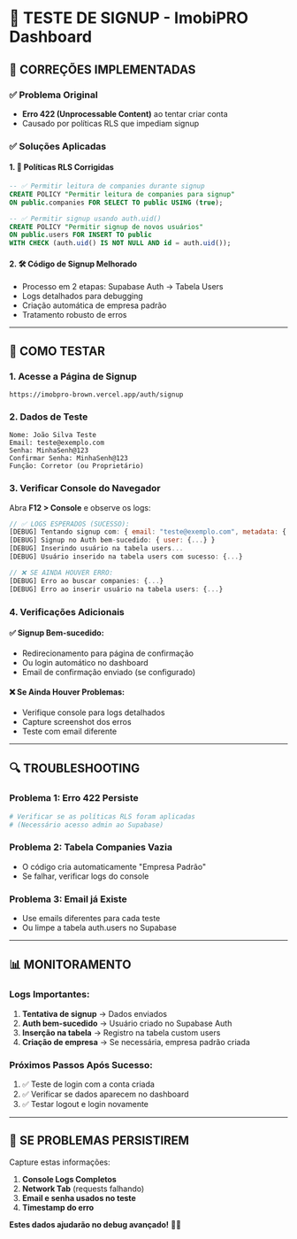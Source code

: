 # 🧪 TESTE DE SIGNUP - ImobiPRO Dashboard

## 🔧 **CORREÇÕES IMPLEMENTADAS**

### ✅ **Problema Original**
- **Erro 422 (Unprocessable Content)** ao tentar criar conta
- Causado por políticas RLS que impediam signup

### ✅ **Soluções Aplicadas**

#### **1. 🔐 Políticas RLS Corrigidas**
```sql
-- ✅ Permitir leitura de companies durante signup
CREATE POLICY "Permitir leitura de companies para signup"
ON public.companies FOR SELECT TO public USING (true);

-- ✅ Permitir signup usando auth.uid()
CREATE POLICY "Permitir signup de novos usuários"
ON public.users FOR INSERT TO public 
WITH CHECK (auth.uid() IS NOT NULL AND id = auth.uid());
```

#### **2. 🛠 Código de Signup Melhorado**
- Processo em 2 etapas: Supabase Auth → Tabela Users
- Logs detalhados para debugging
- Criação automática de empresa padrão
- Tratamento robusto de erros

---

## 🚀 **COMO TESTAR**

### **1. Acesse a Página de Signup**
```
https://imobpro-brown.vercel.app/auth/signup
```

### **2. Dados de Teste**
```
Nome: João Silva Teste
Email: teste@exemplo.com
Senha: MinhaSenh@123
Confirmar Senha: MinhaSenh@123
Função: Corretor (ou Proprietário)
```

### **3. Verificar Console do Navegador**
Abra **F12 > Console** e observe os logs:

```javascript
// ✅ LOGS ESPERADOS (SUCESSO):
[DEBUG] Tentando signup com: { email: "teste@exemplo.com", metadata: {...} }
[DEBUG] Signup no Auth bem-sucedido: { user: {...} }
[DEBUG] Inserindo usuário na tabela users...
[DEBUG] Usuário inserido na tabela users com sucesso: {...}
```

```javascript
// ❌ SE AINDA HOUVER ERRO:
[DEBUG] Erro ao buscar companies: {...}
[DEBUG] Erro ao inserir usuário na tabela users: {...}
```

### **4. Verificações Adicionais**

#### **✅ Signup Bem-sucedido:**
- Redirecionamento para página de confirmação
- Ou login automático no dashboard
- Email de confirmação enviado (se configurado)

#### **❌ Se Ainda Houver Problemas:**
- Verifique console para logs detalhados
- Capture screenshot dos erros
- Teste com email diferente

---

## 🔍 **TROUBLESHOOTING**

### **Problema 1: Erro 422 Persiste**
```bash
# Verificar se as políticas RLS foram aplicadas
# (Necessário acesso admin ao Supabase)
```

### **Problema 2: Tabela Companies Vazia**
- O código cria automaticamente "Empresa Padrão"
- Se falhar, verificar logs do console

### **Problema 3: Email já Existe**
- Use emails diferentes para cada teste
- Ou limpe a tabela auth.users no Supabase

---

## 📊 **MONITORAMENTO**

### **Logs Importantes:**
1. **Tentativa de signup** → Dados enviados
2. **Auth bem-sucedido** → Usuário criado no Supabase Auth  
3. **Inserção na tabela** → Registro na tabela custom users
4. **Criação de empresa** → Se necessária, empresa padrão criada

### **Próximos Passos Após Sucesso:**
1. ✅ Teste de login com a conta criada
2. ✅ Verificar se dados aparecem no dashboard
3. ✅ Testar logout e login novamente

---

## 🚨 **SE PROBLEMAS PERSISTIREM**

Capture estas informações:

1. **Console Logs Completos**
2. **Network Tab** (requests falhando)
3. **Email e senha usados no teste**
4. **Timestamp do erro**

**Estes dados ajudarão no debug avançado!** 🕵️‍♂️ 